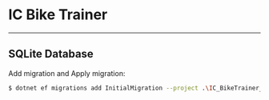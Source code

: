# IC Bike Trainer

---

## SQLite Database

Add migration and Apply migration:

```bash
$ dotnet ef migrations add InitialMigration --project .\IC_BikeTrainer_Backend.csproj | dotnet ef database update --project .\IC_BikeTrainer_Backend.csproj
```
